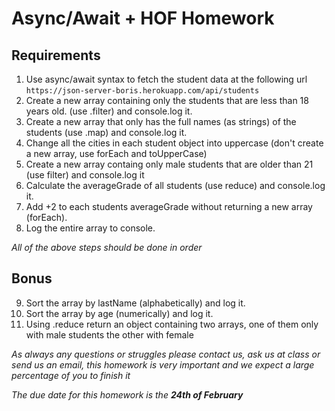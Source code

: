 # Async/Await + HOF Homework

## Requirements

1. Use async/await syntax to fetch the student data at the following url `https://json-server-boris.herokuapp.com/api/students`
2. Create a new array containing only the students that are less than 18 years old. (use .filter) and console.log it.
3. Create a new array that only has the full names (as strings) of the students (use .map) and console.log it.
4. Change all the cities in each student object into uppercase (don't create a new array, use forEach and toUpperCase)
5. Create a new array containg only male students that are older than 21 (use filter) and console.log it
6. Calculate the averageGrade of all students (use reduce) and console.log it.
7. Add +2 to each students averageGrade without returning a new array (forEach).
8. Log the entire array to console.

_All of the above steps should be done in order_

## Bonus

9. Sort the array by lastName (alphabetically) and log it.
10. Sort the array by age (numerically) and log it.
11. Using .reduce return an object containing two arrays, one of them only with male students the other with female

_As always any questions or struggles please contact us, ask us at class or send us an email, this homework is very important and we expect a large percentage of you to finish it_

_The due date for this homework is the **24th of February**_

